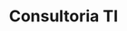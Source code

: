 ---
title: Consultoria TI
description: "Oferecemos consultoria em várias áreas de Tecnologias de Informação e Comunicação, desde entidades individuais a governamentais.
E-mail profissional e sem anúncios com +10 GB de armazenamento na Caixa de entrada e suporte 24 horas por dia, 7 dias por semana. Compatível com o Microsoft Outlook e outros clientes de e-mail. Contracte-nos para que melhore sua visibilidade na área digital."
---
